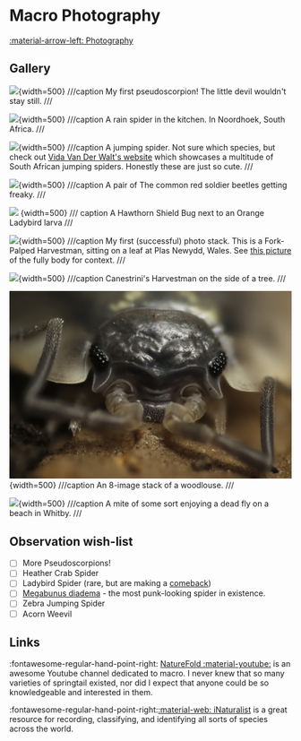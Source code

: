 # Macro Photography
[:material-arrow-left: Photography](photography.md)

## Gallery
![](assets/_MG_0817.jpg){width=500}
///caption
My first pseudoscorpion! The little devil wouldn't stay still. 
///

![](assets/Merged%204x3.jpg){width=500}
///caption
A rain spider in the kitchen. In Noordhoek, South Africa.
///

![](assets/stack%20cropped%204x3.jpg){width=500}
///caption
A jumping spider. Not sure which species, but check out [Vida Van Der Walt's website](http://jumpingspiders.co.za/about.html) which showcases a multitude of South African jumping spiders. Honestly these are just so cute. 
///

![](assets/_MG_8720.jpg){width=500}
///caption
A pair of The common red soldier beetles getting freaky. 
///

![](assets/shield%20bug%20stack.jpg)
{width=500}
/// caption
A Hawthorn Shield Bug next to an Orange Ladybird larva
///

![](assets/Harvestman%20on%20leaf%20at%20Plas%20Newydd.jpg){width=500}
///caption
My first (successful) photo stack. This is a Fork-Palped Harvestman, sitting on a leaf at Plas Newydd, Wales. See [this picture](assets/_MG_9563.jpg) of the fully body for context.
///

![](assets/11%20stack%20Harvestman%20on%20tree%20at%20Plas%20Newydd.jpg){width=500}
///caption
Canestrini's Harvestman on the side of a tree. 
///

![](assets/8%20stack%20Woodlouse.jpg){width=500}
///caption
An 8-image stack of a woodlouse.
///

![](assets/_MG_8271.jpg){width=500}
///caption
A mite of some sort enjoying a dead fly on a beach in Whitby.
///
## Observation wish-list
- [ ] More Pseudoscorpions!
- [ ] Heather Crab Spider
- [ ] Ladybird Spider (rare, but are making a [comeback](https://britishspiders.org.uk/sites/default/files/2023-01/The%20fall%20and%20rise%20of%20the%20Ladybird%20Spider%20in%20Britain.pdf))
- [ ] [Megabunus diadema](https://en.wikipedia.org/wiki/Megabunus_diadema#/media/File:Megabunus_diadema_1.jpg) - the most punk-looking spider in existence. 
- [ ] Zebra Jumping Spider
- [ ] Acorn Weevil
## Links
:fontawesome-regular-hand-point-right: [NatureFold :material-youtube:](https://www.youtube.com/@naturefold) is an awesome Youtube channel dedicated to macro. I never knew that so many varieties of springtail existed, nor did I expect that anyone could be so knowledgeable and interested in them. 

:fontawesome-regular-hand-point-right:[:material-web: iNaturalist](https://www.inaturalist.org/) is a great resource for recording, classifying, and identifying all sorts of species across the world. 
